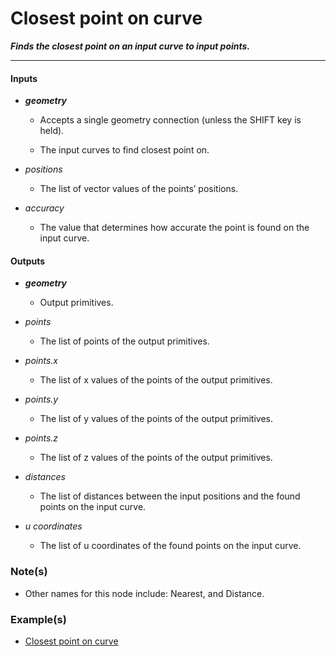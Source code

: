 # Closest point on curve

**_Finds the closest point on an input curve to input points._**

---


#### Inputs

* **_geometry_**

  * Accepts a single geometry connection (unless the SHIFT key is held).

  * The input curves to find closest point on.

* _positions_

  * The list of vector values of the points’ positions.

* _accuracy_

  * The value that determines how accurate the point is found on the input curve.


#### Outputs

* **_geometry_**

  * Output primitives.

* _points_

  * The list of points of the output primitives.

* _points.x_

  * The list of x values of the points of the output primitives.

* _points.y_

  * The list of y values of the points of the output primitives.

* _points.z_

  * The list of z values of the points of the output primitives.

* _distances_

  * The list of distances between the input positions and the found points on the input curve.

* _u coordinates_

  * The list of u coordinates of the found points on the input curve.


### Note(s)

* Other names for this node include: Nearest, and Distance.


### Example(s)

* <a href="https://creator.trimble.com/graph?assetURI=whp:8e562cff-deea-48ef-82eb-dbc810d1920b&version=latest" target="_blank">Closest point on curve</a>

